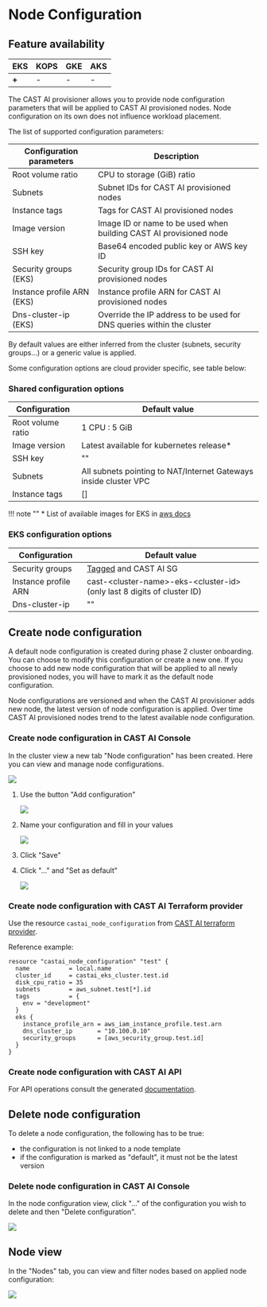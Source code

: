 # Node Configuration

## Feature availability

| EKS | KOPS | GKE | AKS |
| --- | ---- | --- | --- |
| **+** |  -   |  -  |  -  |

The CAST AI provisioner allows you to provide node configuration parameters
that will be applied to CAST AI provisioned nodes.
Node configuration on its own does not influence workload placement.

The list of supported configuration parameters:

| Configuration parameters   | Description                                                   |
|----------------------------|----------------------------------------------------------------------|
| Root volume ratio          | CPU to storage (GiB) ratio                                           |
| Subnets                    | Subnet IDs for CAST AI provisioned nodes                             |
| Instance tags              | Tags for CAST AI provisioned nodes                                   |
| Image version              | Image ID or name to be used when building CAST AI provisioned node   |
| SSH key                    | Base64 encoded public key or AWS key ID                              |
| Security groups (EKS)      | Security group IDs for CAST AI provisioned nodes                     |
| Instance profile ARN (EKS) | Instance profile ARN for CAST AI provisioned nodes                   |
| Dns-cluster-ip (EKS)       | Override the IP address to be used for DNS queries within the cluster |

By default values are either inferred from the cluster (subnets, security groups...) or a generic value is applied.

Some configuration options are cloud provider specific, see table below:

### Shared configuration options

| Configuration        | Default value  |
|----------------------|----------------|
| Root volume ratio    |  1 CPU : 5 GiB |
| Image version        | Latest available for kubernetes release* |
| SSH key              | ""             |
| Subnets              | All subnets pointing to NAT/Internet Gateways inside cluster VPC |
| Instance tags        | []             |

!!! note ""
    \* List of available images for EKS in [aws docs](https://docs.aws.amazon.com/eks/latest/userguide/eks-optimized-ami.html)

### EKS configuration options

| Configuration        | Default value |
|----------------------|---------------|
| Security groups      | [Tagged](https://docs.aws.amazon.com/eks/latest/userguide/sec-group-reqs.html) and CAST AI SG |
| Instance profile ARN | cast-<cluster-name\>-eks-<cluster-id\> (only last 8 digits of cluster ID) |
| Dns-cluster-ip       | ""            |

## Create node configuration

A default node configuration is created during phase 2 cluster onboarding.
You can choose to modify this configuration or create a new one.
If you choose to add new node configuration that will be applied to all newly
provisioned nodes, you will have to mark it as the default node configuration.

Node configurations are versioned and when the CAST AI provisioner adds new node,
the latest version of node configuration is applied. Over time CAST AI provisioned
nodes trend to the latest available node configuration.

### Create node configuration in CAST AI Console

In the cluster view a new tab "Node configuration" has been created.
Here you can view and manage node configurations.

![](node-config/node-config.png)

 1. Use the button "Add configuration"

    ![](node-config/node-config-create-1.png)

 2. Name your configuration and fill in your values

    ![](node-config/node-config-create-2.png)

 3. Click "Save"

 4. Click "..." and "Set as default"

    ![](node-config/node-config-create-3.png)

### Create node configuration with CAST AI Terraform provider

Use the resource `castai_node_configuration` from [CAST AI terraform provider](https://github.com/castai/terraform-provider-castai).

Reference example:

```hcl
resource "castai_node_configuration" "test" {
  name           = local.name
  cluster_id     = castai_eks_cluster.test.id
  disk_cpu_ratio = 35
  subnets        = aws_subnet.test[*].id
  tags           = {
    env = "development"
  }
  eks {
    instance_profile_arn = aws_iam_instance_profile.test.arn
    dns_cluster_ip       = "10.100.0.10"
    security_groups      = [aws_security_group.test.id]
  }
}
```

### Create node configuration with CAST AI API

For API operations consult the generated [documentation](https://api.cast.ai/v1/spec/#/NodeConfigurationAPI).

## Delete node configuration

To delete a node configuration, the following has to be true:

* the configuration is not linked to a node template
* if the configuration is marked as "default", it must not be the latest version

### Delete node configuration in CAST AI Console

In the node configuration view, click "..." of the configuration you wish to delete
and then "Delete configuration".

![](node-config/node-config-delete.png)

## Node view

In the "Nodes" tab, you can view and filter nodes based on applied node configuration:

![](node-config/node-config-list.png)
